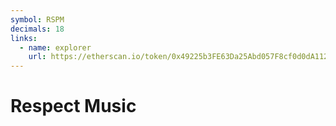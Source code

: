 ```yaml
---
symbol: RSPM
decimals: 18
links:
  - name: explorer
    url: https://etherscan.io/token/0x49225b3FE63Da25Abd057F8cf0d0dA11217580f2
---
```


# Respect Music
